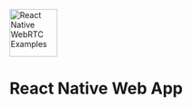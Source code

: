 [<img src="https://avatars.githubusercontent.com/u/42463376" alt="React Native WebRTC Examples" style="height: 6em;" />](https://github.com/react-native-webrtc/examples)

# React Native Web App
